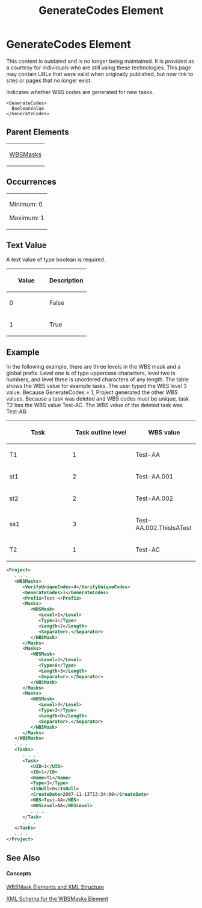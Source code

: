 ﻿---
title: GenerateCodes Element
TOCTitle: GenerateCodes Element
ms:assetid: dad4f0e1-faa8-43e3-9eec-ab7df41ddbb6
ms:mtpsurl: https://msdn.microsoft.com/en-us/library/Bb968704(v=office.12)
ms:contentKeyID: 13188394
ms.date: 05/05/2014
mtps_version: v=office.12
f1_keywords:
- GenerateCodes element
dev_langs:
- xml
---

# GenerateCodes Element

This content is outdated and is no longer being maintained. It is provided as a courtesy for individuals who are still using these technologies. This page may contain URLs that were valid when originally published, but now link to sites or pages that no longer exist.

Indicates whether WBS codes are generated for new tasks.

    <GenerateCodes>
      BooleanValue
    </GenerateCodes>

## Parent Elements

<table>
<colgroup>
<col style="width: 100%" />
</colgroup>
<tbody>
<tr class="odd">
<td><p><a href="bb968580(v=office.12).md">WBSMasks</a></p></td>
</tr>
</tbody>
</table>

## Occurrences

<table>
<colgroup>
<col style="width: 100%" />
</colgroup>
<tbody>
<tr class="odd">
<td><p>Minimum: 0</p>
<p>Maximum: 1</p></td>
</tr>
</tbody>
</table>

## Text Value

A text value of type boolean is required.

<table>
<colgroup>
<col style="width: 50%" />
<col style="width: 50%" />
</colgroup>
<thead>
<tr class="header">
<th><p>Value</p></th>
<th><p>Description</p></th>
</tr>
</thead>
<tbody>
<tr class="odd">
<td><p>0</p></td>
<td><p>False</p></td>
</tr>
<tr class="even">
<td><p>1</p></td>
<td><p>True</p></td>
</tr>
</tbody>
</table>

## Example

In the following example, there are three levels in the WBS mask and a global prefix. Level one is of type uppercase characters, level two is numbers, and level three is unordered characters of any length. The table shows the WBS value for example tasks. The user typed the WBS level 3 value. Because GenerateCodes = 1, Project generated the other WBS values. Because a task was deleted and WBS codes must be unique, task T2 has the WBS value Test-AC. The WBS value of the deleted task was Test-AB.

<table>
<colgroup>
<col style="width: 33%" />
<col style="width: 33%" />
<col style="width: 33%" />
</colgroup>
<thead>
<tr class="header">
<th><p>Task</p></th>
<th><p>Task outline level</p></th>
<th><p>WBS value</p></th>
</tr>
</thead>
<tbody>
<tr class="odd">
<td><p>T1</p></td>
<td><p>1</p></td>
<td><p>Test-AA</p></td>
</tr>
<tr class="even">
<td><p>st1</p></td>
<td><p>2</p></td>
<td><p>Test-AA.001</p></td>
</tr>
<tr class="odd">
<td><p>st2</p></td>
<td><p>2</p></td>
<td><p>Test-AA.002</p></td>
</tr>
<tr class="even">
<td><p>ss1</p></td>
<td><p>3</p></td>
<td><p>Test-AA.002.ThisIsATest</p></td>
</tr>
<tr class="odd">
<td><p>T2</p></td>
<td><p>1</p></td>
<td><p>Test-AC</p></td>
</tr>
</tbody>
</table>

``` xml
<Project>
   . . .
   <WBSMasks>
      <VerifyUniqueCodes>4</VerifyUniqueCodes>
      <GenerateCodes>1</GenerateCodes>
      <Prefix>Test-</Prefix>
      <Masks>
         <WBSMask>
            <Level>1</Level>
            <Type>1</Type>
            <Length>2</Length>
            <Separator>.</Separator>
         </WBSMask>
      </Masks>
      <Masks>
         <WBSMask>
            <Level>2</Level>
            <Type>0</Type>
            <Length>3</Length>
            <Separator>.</Separator>
         </WBSMask>
      </Masks>
      <Masks>
         <WBSMask>
            <Level>3</Level>
            <Type>3</Type>
            <Length>0</Length>
            <Separator>.</Separator>
         </WBSMask>
      </Masks>
   </WBSMasks>
   . . .
   <Tasks>
      . . .
      <Task>
         <UID>1</UID>
         <ID>1</ID>
         <Name>T1</Name>
         <Type>1</Type>
         <IsNull>0</IsNull>
         <CreateDate>2007-11-13T13:34:00</CreateDate>
         <WBS>Test-AA</WBS>
         <WBSLevel>AA</WBSLevel>
         . . .
      </Task>
      . . .
   </Tasks>
   . . .
</Project>
```

## See Also

#### Concepts

[WBSMask Elements and XML Structure](bb968416\(v=office.12\).md)

[XML Schema for the WBSMasks Element](bb968565\(v=office.12\).md)

